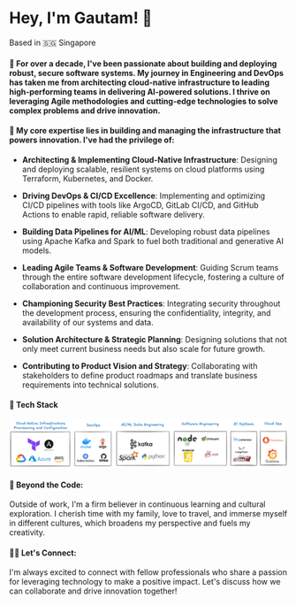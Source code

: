 
# Hey, I'm Gautam! 👋

Based in  🇸🇬 Singapore

#### 🚀 For over a decade, I've been passionate about building and deploying robust, secure software systems. My journey in Engineering and DevOps has taken me from architecting cloud-native infrastructure to leading high-performing teams in delivering AI-powered solutions. I thrive on leveraging Agile methodologies and cutting-edge technologies to solve complex problems and drive innovation.

#### 🚀 My core expertise lies in building and managing the infrastructure that powers innovation. I've had the privilege of:

* **Architecting & Implementing Cloud-Native Infrastructure**: Designing and deploying scalable, resilient systems on cloud platforms using Terraform, Kubernetes, and Docker.

* **Driving DevOps & CI/CD Excellence**: Implementing and optimizing CI/CD pipelines with tools like ArgoCD, GitLab CI/CD, and GitHub Actions to enable rapid, reliable software delivery.

* **Building Data Pipelines for AI/ML**: Developing robust data pipelines using Apache Kafka and Spark to fuel both traditional and generative AI models.

* **Leading Agile Teams & Software Development**: Guiding Scrum teams through the entire software development lifecycle, fostering a culture of collaboration and continuous improvement.

* **Championing Security Best Practices**: Integrating security throughout the development process, ensuring the confidentiality, integrity, and availability of our systems and data.

* **Solution Architecture & Strategic Planning**: Designing solutions that not only meet current business needs but also scale for future growth.

* **Contributing to Product Vision and Strategy**: Collaborating with stakeholders to define product roadmaps and translate business requirements into technical solutions.


#### 🔰 Tech Stack

![alt text](./diagrams/tech-stack.png)


#### 🔰 Beyond the Code:

Outside of work, I'm a firm believer in continuous learning and cultural exploration. I cherish time with my family, love to travel, and immerse myself in different cultures, which broadens my perspective and fuels my creativity.

#### 👨‍💻 Let's Connect:

I'm always excited to connect with fellow professionals who share a passion for leveraging technology to make a positive impact. Let's discuss how we can collaborate and drive innovation together!

<br/>
